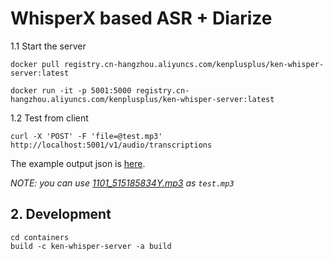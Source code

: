 # WhisperX based ASR + Diarize

1.1 Start the server

```shell
docker pull registry.cn-hangzhou.aliyuncs.com/kenplusplus/ken-whisper-server:latest

docker run -it -p 5001:5000 registry.cn-hangzhou.aliyuncs.com/kenplusplus/ken-whisper-server:latest
```

1.2 Test from client

```shell
curl -X 'POST' -F 'file=@test.mp3' http://localhost:5001/v1/audio/transcriptions
```

The example output json is [here](/containers/ken-whisperx-server/example_openai_output.json).

_NOTE: you can use [1101_515185834Y.mp3](/containers/ken-whisperx-server/1101_515185834Y.mp3) as `test.mp3`_



## 2. Development

```shell
cd containers
build -c ken-whisper-server -a build
```
